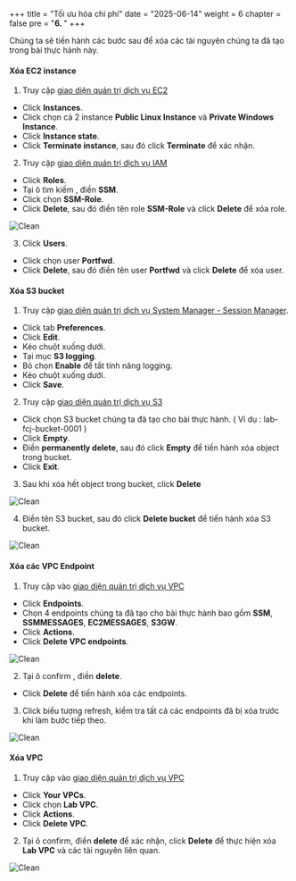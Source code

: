 +++
title = "Tối ưu hóa chi phí"
date = "2025-06-14"
weight = 6
chapter = false
pre = "<b>6. </b>"
+++


Chúng ta sẽ tiến hành các bước sau để xóa các tài nguyên chúng ta đã tạo trong bài thực hành này.

#### Xóa EC2 instance

1. Truy cập [giao diện quản trị dịch vụ EC2](https://console.aws.amazon.com/ec2/v2/home)
  + Click **Instances**.
  + Click chọn cả 2 instance **Public Linux Instance** và **Private Windows Instance**. 
  + Click **Instance state**.
  + Click **Terminate instance**, sau đó click **Terminate** để xác nhận.

2. Truy cập [giao diện quản trị dịch vụ IAM](https://console.aws.amazon.com/iamv2/home#/home)
  + Click **Roles**.
  + Tại ô tìm kiếm , điền **SSM**.
  + Click chọn **SSM-Role**.
  + Click **Delete**, sau đó điền tên role **SSM-Role** và click **Delete** để xóa role.
  
![Clean](/images/6.clean/001-clean.png)

3. Click **Users**.
  + Click chọn user **Portfwd**.
  + Click **Delete**, sau đó điền tên user **Portfwd** và click **Delete** để xóa user.

#### Xóa S3 bucket

1. Truy cập [giao diện quản trị dịch vụ System Manager - Session Manager](https://console.aws.amazon.com/systems-manager/session-manager).
  + Click tab **Preferences**.
  + Click **Edit**.
  + Kéo chuột xuống dưới.
  + Tại mục **S3 logging**.
  + Bỏ chọn **Enable** để tắt tính năng logging.
  + Kéo chuột xuống dưới.
  + Click **Save**.

2. Truy cập [giao diện quản trị dịch vụ S3](https://s3.console.aws.amazon.com/s3/home)
  + Click chọn S3 bucket chúng ta đã tạo cho bài thực hành. ( Ví dụ : lab-fcj-bucket-0001 )
  + Click **Empty**.
  + Điền **permanently delete**, sau đó click **Empty** để tiến hành xóa object trong bucket.
  + Click **Exit**.

3. Sau khi xóa hết object trong bucket, click **Delete**

![Clean](/images/6.clean/002-clean.png)

4. Điền tên S3 bucket, sau đó click **Delete bucket** để tiến hành xóa S3 bucket.

![Clean](/images/6.clean/003-clean.png)

#### Xóa các VPC Endpoint

1. Truy cập vào [giao diện quản trị dịch vụ VPC](https://console.aws.amazon.com/vpc/home)
  + Click **Endpoints**.
  + Chọn 4 endpoints chúng ta đã tạo cho bài thực hành bao gồm **SSM**, **SSMMESSAGES**, **EC2MESSAGES**, **S3GW**.
  + Click **Actions**.
  + Click **Delete VPC endpoints**.

![Clean](/images/6.clean/004-clean.png)

2. Tại ô confirm , điền **delete**.
  + Click **Delete** để tiến hành xóa các endpoints.

3. Click biểu tượng refresh, kiểm tra tất cả các endpoints đã bị xóa trước khi làm bước tiếp theo.

![Clean](/images/6.clean/005-clean.png)

#### Xóa VPC

1. Truy cập vào [giao diện quản trị dịch vụ VPC](https://console.aws.amazon.com/vpc/home)
  + Click **Your VPCs**.
  + Click chọn **Lab VPC**.
  + Click **Actions**.
  + Click **Delete VPC**.

2. Tại ô confirm, điền **delete** để xác nhận, click **Delete** để thực hiện xóa **Lab VPC** và các tài nguyên liên quan.

![Clean](/images/6.clean/006-clean.png)